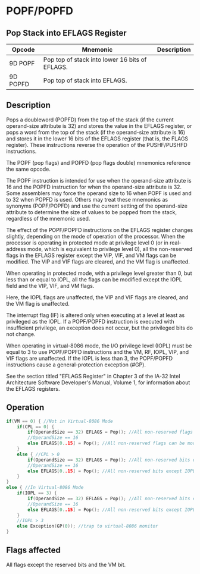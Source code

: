 # POPF/POPFD
 
## Pop Stack into EFLAGS Register
 
 
|Opcode|Mnemonic|Description|
|-|-|-|
|9D POPF|Pop top of stack into lower 16 bits of EFLAGS.||
|9D POPFD|Pop top of stack into EFLAGS.||
 
## Description
 
Pops a doubleword (POPFD) from the top of the stack (if the current operand-size attribute is 32) and stores the value in the EFLAGS register, or pops a word from the top of the stack (if the operand-size attribute is 16) and stores it in the lower 16 bits of the EFLAGS register (that is, the FLAGS register). These instructions reverse the operation of the PUSHF/PUSHFD instructions.
 
The POPF (pop flags) and POPFD (pop flags double) mnemonics reference the same opcode.
 
The POPF instruction is intended for use when the operand-size attribute is 16 and the POPFD instruction for when the operand-size attribute is 32. Some assemblers may force the operand size to 16 when POPF is used and to 32 when POPFD is used. Others may treat these mnemonics as synonyms (POPF/POPFD) and use the current setting of the operand-size attribute to determine the size of values to be popped from the stack, regardless of the mnemonic used.
 
The effect of the POPF/POPFD instructions on the EFLAGS register changes slightly, depending on the mode of operation of the processor. When the processor is operating in protected mode at privilege level 0 (or in real-address mode, which is equivalent to privilege level 0), all the non-reserved flags in the EFLAGS register except the VIP, VIF, and VM flags can be modified. The VIP and VIF flags are cleared, and the VM flag is unaffected.
 
When operating in protected mode, with a privilege level greater than 0, but less than or equal to IOPL, all the flags can be modified except the IOPL field and the VIP, VIF, and VM flags.
 
Here, the IOPL flags are unaffected, the VIP and VIF flags are cleared, and the VM flag is unaffected.
 
The interrupt flag (IF) is altered only when executing at a level at least as privileged as the IOPL. If a POPF/POPFD instruction is executed with insufficient privilege, an exception does not occur, but the privileged bits do not change.
 
When operating in virtual-8086 mode, the I/O privilege level (IOPL) must be equal to 3 to use POPF/POPFD instructions and the VM, RF, IOPL, VIP, and VIF flags are unaffected. If the IOPL is less than 3, the POPF/POPFD instructions cause a general-protection exception (#GP).
 
See the section titled "EFLAGS Register" in Chapter 3 of the IA-32 Intel Architecture Software Developer's Manual, Volume 1, for information about the EFLAGS registers.
 
 
## Operation
 
```c
if(VM == 0) { //Not in Virtual-8086 Mode
	if(CPL == 0) {
		if(OperandSize == 32) EFLAGS = Pop(); //All non-reserved flags except VIP, VIF, and VM can be modified; VIP and VIF are cleared; VM is unaffected
		//OperandSize == 16
		else EFLAGS[0..15] = Pop(); //All non-reserved flags can be modified
	}
	else { //CPL > 0
		if(OperandSize == 32) EFLAGS = Pop(); //All non-reserved bits except IOPL, VIP, and VIF can be modified; IOPL is unaffected; VIP and VIF are cleared; VM is unaffected
		//OperandSize == 16
		else EFLAGS[0..15] = Pop(); //All non-reserved bits except IOPL can be modified; IOPL is unaffected
	}
}
else { //In Virtual-8086 Mode
	if(IOPL == 3) {
		if(OperandSize == 32) EFLAGS = Pop(); //All non-reserved bits except VM, RF, IOPL, VIP, and VIF can be modified; VM, RF, IOPL, VIP, and VIF are unaffected
		//OperandSize == 16
		else EFLAGS[0..15] = Pop(); //All non-reserved bits except IOPL can be modified; IOPL is unaffected
	}
	//IOPL > 3
	else Exception(GP(0)); //trap to virtual-8086 monitor
}

```
 
 
## Flags affected
 
All flags except the reserved bits and the VM bit.

 
